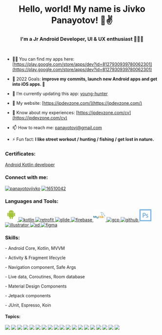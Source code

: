 <h1 align="center">Hello, world! My name is Jivko Panayotov! 👋✌</h1>
<h3 align="center">I'm a Jr Android Developer, UI & UX enthusiast 👨‍💻🎨</h3>
<br>

- 👨‍💻 You can find my apps here: [https://play.google.com/store/apps/dev?id=8127930939780062301](https://play.google.com/store/apps/dev?id=8127930939780062301)

- 📌 2022 Goals: **improve my commits, launch new Android apps and get into iOS apps. 📱**

- 🔭 I’m currently updating this app: [young-hunter](https://github.com/pepper90/young-hunter)

- 📝 My website: [https://jpdevzone.com/](https://jpdevzone.com/)

- 📄 Know about my experiences: [https://jpdevzone.com/cv](https://jpdevzone.com/cv)

- 📫 How to reach me: [panayotovj@gmail.com](mailto:panayotovj@gmail.com)

- ⚡ Fun fact: **I like street workout / hunting / fishing / get lost in nature.**

<h3 align="left">Certificates:</h3>
<a href="https://confirm.udacity.com/WGKCAPPS">Android Kotlin developer</a>
<br>
<h3 align="left">Connect with me:</h3>
<p align="left">
<a href="https://linkedin.com/in/panayotovjivko" target="blank"><img align="center" src="https://raw.githubusercontent.com/rahuldkjain/github-profile-readme-generator/master/src/images/icons/Social/linked-in-alt.svg" alt="panayotovjivko" height="30" width="40" /></a>
<a href="https://stackoverflow.com/users/16510042" target="blank"><img align="center" src="https://raw.githubusercontent.com/rahuldkjain/github-profile-readme-generator/master/src/images/icons/Social/stack-overflow.svg" alt="16510042" height="30" width="40" /></a>
</p>

<h3 align="left">Languages and Tools:</h3>
<p align="left"> 
  <a href="https://developer.android.com" target="_blank" rel="noreferrer"> <img src="https://raw.githubusercontent.com/devicons/devicon/master/icons/android/android-original-wordmark.svg" alt="android" width="40" height="40"/> </a> 
  <a href="https://kotlinlang.org" target="_blank" rel="noreferrer"> <img src="https://www.vectorlogo.zone/logos/kotlinlang/kotlinlang-icon.svg" alt="kotlin" width="40" height="40"/> </a> 
  <a href="https://square.github.io/retrofit/" target="_blank" rel="noreferrer"> <img src="https://i.ibb.co/WF3Zbns/Layer-2.png" alt="retrofit" width="40" height="40"/> </a>
  <a href="https://github.com/bumptech/glide" target="_blank" rel="noreferrer"> <img src="https://api.nuget.org/v3-flatcontainer/karamunting.androidx.bumptech.glide/4.9.0/icon" alt="glide" height="40"/> </a> 
  <a href="https://firebase.google.com/" target="_blank" rel="noreferrer"> <img src="https://www.vectorlogo.zone/logos/firebase/firebase-icon.svg" alt="firebase" width="40" height="40"/> </a> 
  <a href="https://www.mysql.com/" target="_blank" rel="noreferrer"> <img src="https://raw.githubusercontent.com/devicons/devicon/master/icons/mysql/mysql-original-wordmark.svg" alt="mysql" width="40" height="40"/> </a>
  <a href="https://cloud.google.com" target="_blank" rel="noreferrer"> <img src="https://www.vectorlogo.zone/logos/google_cloud/google_cloud-icon.svg" alt="gcp" width="40" height="40"/> </a>  
  <a href="https://github.com/" target="_blank" rel="noreferrer"> <img src="https://upload.wikimedia.org/wikipedia/commons/9/91/Octicons-mark-github.svg" alt="github" width="40" height="40"/> </a>     
  <a href="https://www.photoshop.com/en" target="_blank" rel="noreferrer"> <img src="https://raw.githubusercontent.com/devicons/devicon/master/icons/photoshop/photoshop-line.svg" alt="photoshop" width="40" height="40"/> </a> 
  <a href="https://www.adobe.com/in/products/illustrator.html" target="_blank" rel="noreferrer"> <img src="https://www.vectorlogo.zone/logos/adobe_illustrator/adobe_illustrator-icon.svg" alt="illustrator" width="40" height="40"/> </a>
  <a href="https://www.adobe.com/products/xd.html" target="_blank" rel="noreferrer"> <img src="https://cdn.worldvectorlogo.com/logos/adobe-xd.svg" alt="xd" width="40" height="40"/> </a> 
  <a href="https://www.figma.com/" target="_blank" rel="noreferrer"> <img src="https://www.vectorlogo.zone/logos/figma/figma-icon.svg" alt="figma" width="40" height="40"/> </a> </p>

<h3 align="left">Skills:</h3>
<p align="left">- Android Core, Kotlin, MVVM</p>
<p align="left">- Activity & Fragment lifecycle</p>
<p align="left">- Navigation component, Safe Args </p>
<p align="left">- Live data, Coroutines, Room database</p>
<p align="left">- Material Design Components</p>
<p align="left">- Jetpack components</p>
<p align="left">- JUnit, Espresso, Koin</p>


#### Topics:
![](https://img.shields.io/static/v1??style=flat-squaren&label=Language&labelColor=212121&message=Kotlin&color=9719ff)
![](https://img.shields.io/static/v1??style=flat-squaren&label=IDE&labelColor=212121&message=AndroidStudio&color=9719ff)
![](https://img.shields.io/static/v1??style=flat-squaren&label=Architecture&labelColor=212121&message=MVVM&color=9719ff)
![](https://img.shields.io/static/v1??style=flat-squaren&label=Structure&labelColor=212121&message=CleanArchitecture&color=9719ff)
![](https://img.shields.io/static/v1??style=flat-squaren&label=Network&labelColor=212121&message=Retrofit2&color=9719ff)
![](https://img.shields.io/static/v1??style=flat-squaren&label=ImageLoading&labelColor=212121&message=Glide&color=9719ff)
![](https://img.shields.io/static/v1??style=flat-squaren&label=Cache&labelColor=212121&message=Room&color=9719ff)
![](https://img.shields.io/static/v1??style=flat-squaren&label=Preferences&labelColor=212121&message=Datastore&color=9719ff)
![](https://img.shields.io/static/v1??style=flat-squaren&label=Injection&labelColor=212121&message=Hilt&color=9719ff)
![](https://img.shields.io/static/v1??style=flat-squaren&label=Navegation&labelColor=212121&message=NavegationComponents&color=9719ff)
![](https://img.shields.io/static/v1??style=flat-squaren&label=Firebase&labelColor=212121&message=Authentification&color=ff9819)
![](https://img.shields.io/static/v1??style=flat-squaren&label=Firebase&labelColor=212121&message=Store&color=ff9819)
![](https://img.shields.io/static/v1??style=flat-squaren&label=Firebase&labelColor=212121&message=Storage&color=ff9819)
![](https://img.shields.io/static/v1??style=flat-squaren&label=Firebase&labelColor=212121&message=Crashlytics&color=ff9819)
![](https://img.shields.io/static/v1??style=flat-squaren&label=Firebase&labelColor=212121&message=TestLab&color=ff9819)
![](https://img.shields.io/static/v1??style=flat-squaren&label=Permissions&labelColor=212121&message=Camara&color=#a4c639)
![](https://img.shields.io/static/v1??style=flat-squaren&label=Permissions&labelColor=212121&message=ReadInternalStorage&color=#a4c639)
![](https://img.shields.io/static/v1??style=flat-squaren&label=Permissions&labelColor=212121&message=WriteInternalStorage&color=#a4c639)
![](https://img.shields.io/static/v1??style=flat-squaren&label=Layout&labelColor=212121&message=XML&color=ff0068)
